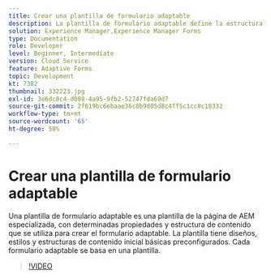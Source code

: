 ```yaml
---
title: Crear una plantilla de formulario adaptable
description: La plantilla de formulario adaptable define la estructura y el contenido inicial del formulario adaptable.
solution: Experience Manager,Experience Manager Forms
type: Documentation
role: Developer
level: Beginner, Intermediate
version: Cloud Service
feature: Adaptive Forms
topic: Development
kt: 7382
thumbnail: 332223.jpg
exl-id: 3e6dc8c4-d080-4a95-9fb2-52747fda69d7
source-git-commit: 2f619bc6ebaae36c8b9d05d8c4ff5c1cc8c18332
workflow-type: tm+mt
source-wordcount: '65'
ht-degree: 58%

---
```


# Crear una plantilla de formulario adaptable

Una plantilla de formulario adaptable es una plantilla de la página de AEM especializada, con determinadas propiedades y estructura de contenido que se utiliza para crear el formulario adaptable. La plantilla tiene diseños, estilos y estructuras de contenido inicial básicas preconfigurados. Cada formulario adaptable se basa en una plantilla.

>[!VIDEO](https://video.tv.adobe.com/v/332223?quality=12&learn=on)
